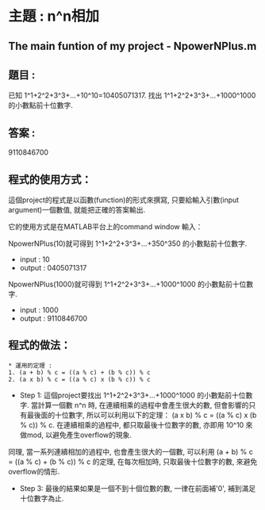 # 主題 : n^n相加
## The main funtion of my project - NpowerNPlus.m
## 題目 :
已知 1^1+2^2+3^3+...+10^10=10405071317. 找出 1^1+2^2+3^3+...+1000^1000 的小數點前十位數字.

## 答案 :
9110846700

## 程式的使用方式：
這個project的程式是以函數(function)的形式來撰寫, 只要給輸入引數(input argument)一個數值, 就能把正確的答案輸出.

它的使用方式是在MATLAB平台上的command window 輸入：

NpowerNPlus(10)就可得到 1^1+2^2+3^3+...+350^350 的小數點前十位數字.
* input : 10
* output : 0405071317

NpowerNPlus(1000)就可得到 1^1+2^2+3^3+...+1000^1000 的小數點前十位數字.
* input : 1000
* output : 9110846700
 
## 程式的做法：
```
* 運用的定理 : 
1. (a + b) % c = ((a % c) + (b % c)) % c
2. (a x b) % c = ((a % c) x (b % c)) % c
```
* Step 1:
這個project要找出 1^1+2^2+3^3+...+1000^1000 的小數點前十位數字. 當計算一個數 n^n 時, 在連續相乘的過程中會產生很大的數, 但會影響的只有最後面的十位數字, 所以可以利用以下的定理： (a x b) % c = ((a % c) x (b % c)) % c. 在連續相乘的過程中, 都只取最後十位數字的數, 亦即用 10^10 來做mod, 以避免產生overflow的現象.

同理, 當一系列連續相加的過程中, 也會產生很大的一個數, 可以利用 (a + b) % c = ((a % c) + (b % c)) % c 的定理, 在每次相加時, 只取最後十位數字的數, 來避免overflow的情形.
* Step 3:
最後的結果如果是一個不到十個位數的數, 一律在前面補'0', 補到滿足十位數字為止.



